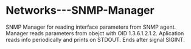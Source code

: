 # Networks---SNMP-Manager
SNMP Manager for reading interface parameters from SNMP agent. 
Manager reads parameters from obejct with OID 1.3.6.1.2.1.2. 
Aplication reads info periodically and prints on STDOUT. Ends after signal SIGINT.
